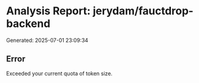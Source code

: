 # Analysis Report: jerydam/fauctdrop-backend

Generated: 2025-07-01 23:09:34

## Error

Exceeded your current quota of token size.
